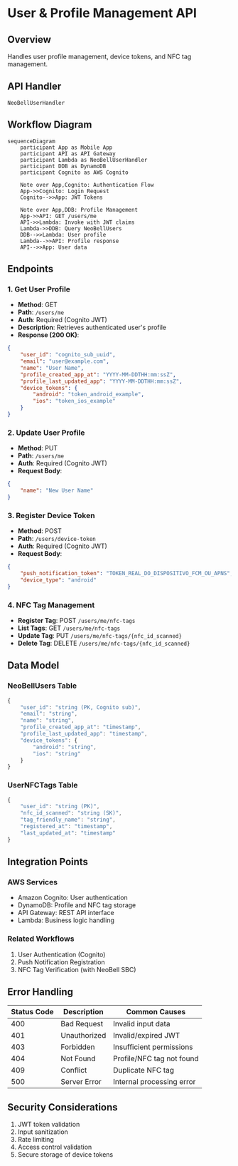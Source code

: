 # User & Profile Management API

## Overview
Handles user profile management, device tokens, and NFC tag management.

## API Handler
`NeoBellUserHandler`

## Workflow Diagram

```mermaid
sequenceDiagram
    participant App as Mobile App
    participant API as API Gateway
    participant Lambda as NeoBellUserHandler
    participant DDB as DynamoDB
    participant Cognito as AWS Cognito

    Note over App,Cognito: Authentication Flow
    App->>Cognito: Login Request
    Cognito-->>App: JWT Tokens
    
    Note over App,DDB: Profile Management
    App->>API: GET /users/me
    API->>Lambda: Invoke with JWT claims
    Lambda->>DDB: Query NeoBellUsers
    DDB-->>Lambda: User profile
    Lambda-->>API: Profile response
    API-->>App: User data
```

## Endpoints

### 1. Get User Profile
- **Method**: GET
- **Path**: `/users/me`
- **Auth**: Required (Cognito JWT)
- **Description**: Retrieves authenticated user's profile
- **Response (200 OK)**:
```json
{
    "user_id": "cognito_sub_uuid",
    "email": "user@example.com",
    "name": "User Name",
    "profile_created_app_at": "YYYY-MM-DDTHH:mm:ssZ",
    "profile_last_updated_app": "YYYY-MM-DDTHH:mm:ssZ",
    "device_tokens": {
        "android": "token_android_example",
        "ios": "token_ios_example"
    }
}
```

### 2. Update User Profile
- **Method**: PUT
- **Path**: `/users/me`
- **Auth**: Required (Cognito JWT)
- **Request Body**:
```json
{
    "name": "New User Name"
}
```

### 3. Register Device Token
- **Method**: POST
- **Path**: `/users/device-token`
- **Auth**: Required (Cognito JWT)
- **Request Body**:
```json
{
    "push_notification_token": "TOKEN_REAL_DO_DISPOSITIVO_FCM_OU_APNS",
    "device_type": "android"
}
```

### 4. NFC Tag Management
- **Register Tag**: POST `/users/me/nfc-tags`
- **List Tags**: GET `/users/me/nfc-tags`
- **Update Tag**: PUT `/users/me/nfc-tags/{nfc_id_scanned}`
- **Delete Tag**: DELETE `/users/me/nfc-tags/{nfc_id_scanned}`

## Data Model

### NeoBellUsers Table
```javascript
{
    "user_id": "string (PK, Cognito sub)",
    "email": "string",
    "name": "string",
    "profile_created_app_at": "timestamp",
    "profile_last_updated_app": "timestamp",
    "device_tokens": {
        "android": "string",
        "ios": "string"
    }
}
```

### UserNFCTags Table
```javascript
{
    "user_id": "string (PK)",
    "nfc_id_scanned": "string (SK)",
    "tag_friendly_name": "string",
    "registered_at": "timestamp",
    "last_updated_at": "timestamp"
}
```

## Integration Points

### AWS Services
- Amazon Cognito: User authentication
- DynamoDB: Profile and NFC tag storage
- API Gateway: REST API interface
- Lambda: Business logic handling

### Related Workflows
1. User Authentication (Cognito)
2. Push Notification Registration
3. NFC Tag Verification (with NeoBell SBC)

## Error Handling

| Status Code | Description | Common Causes |
|------------|-------------|---------------|
| 400 | Bad Request | Invalid input data |
| 401 | Unauthorized | Invalid/expired JWT |
| 403 | Forbidden | Insufficient permissions |
| 404 | Not Found | Profile/NFC tag not found |
| 409 | Conflict | Duplicate NFC tag |
| 500 | Server Error | Internal processing error |

## Security Considerations
1. JWT token validation
2. Input sanitization
3. Rate limiting
4. Access control validation
5. Secure storage of device tokens